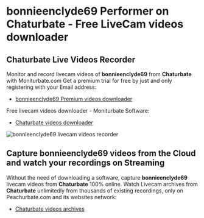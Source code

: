 # bonnieenclyde69 Performer on Chaturbate - Free LiveCam videos downloader

## Chaturbate Live Videos Recorder

Monitor and record livecam videos of **bonnieenclyde69** from **Chaturbate** with Moniturbate.com
Get a premium trial for free by just and only registering with your Email address:
* [bonnieenclyde69 Premium videos downloader](https://moniturbate.com/request-demo-licence-key.html)

Free livecam videos downloader - Moniturbate Software:
* [Chaturbate videos downloader](https://moniturbate.com/moniturbate-download-software.html)

![bonnieenclyde69 livecam videos recorder](https://peachurnet.com/templates/moniturbate-software.png)


## Capture bonnieenclyde69 videos from the Cloud and watch your recordings on Streaming

Without the need of downloading a software, capture **bonnieenclyde69** livecam videos from **Chaturbate** 100% online.
Watch Livecam archives from **Chaturbate** unlimitedly from thousands of existing recordings, only on Peachurbate.com and its websites network:
* [Chaturbate videos archives](https://peachurnet.com/)